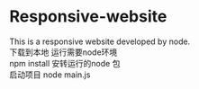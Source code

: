 # Responsive-website
<div> This is a responsive website developed by node.</div>

<div>下载到本地 运行需要node环境 </div>

<div> npm install 安转运行的node 包</div>

<div> 启动项目 node main.js </div>
